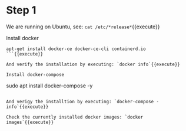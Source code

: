 # Step 1

We are running on Ubuntu, see: `cat /etc/*release*`{{execute}}  

Install docker 

```
apt-get install docker-ce docker-ce-cli containerd.io
```{{execute}}

And verify the installation by executing: `docker info`{{execute}}

Install docker-compose
```
sudo apt install docker-compose -y
```{{execute}}

And verigy the installtion by executing: `docker-compose -info`{{execute}}

Check the currently installed docker images: `docker images`{{execute}}